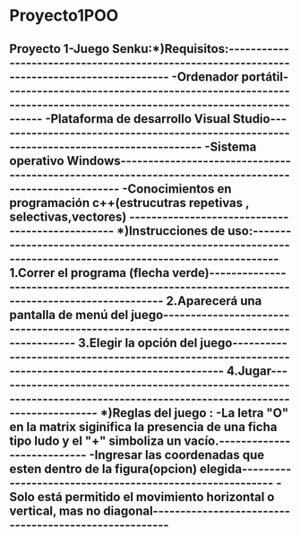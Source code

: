 # Proyecto1POO
Proyecto 1-Juego Senku:*)Requisitos:-------------------------------------------------------------------------------------------
  -Ordenador portátil-------------------------------------------------------------------------------------------------------------
  -Plataforma de desarrollo Visual Studio-----------------------------------------------------------------------------------------
  -Sistema operativo Windows------------------------------------------------------------------------------------------------------
  -Conocimientos en programación c++(estrucutras repetivas , selectivas,vectores) ------------------------------------------------
*)Instrucciones de uso:-----------------------------------------------------------------------------------------------------------
  1.Correr el programa (flecha verde)---------------------------------------------------------------------------------------------
  2.Aparecerá una pantalla de menú del juego--------------------------------------------------------------------------------------
  3.Elegir la opción del juego----------------------------------------------------------------------------------------------------
  4.Jugar-------------------------------------------------------------------------------------------------------------------------
*)Reglas del juego :
  -La letra "O" en la matrix siginifica la presencia de una ficha tipo ludo y el "+" simboliza un vacío.---------------------------
  -Ingresar las coordenadas que esten dentro de la figura(opcion) elegida---------------------------------------------------------
  -Solo está permitido el movimiento horizontal o vertical, mas  no diagonal------------------------------------------------------
  -
  
